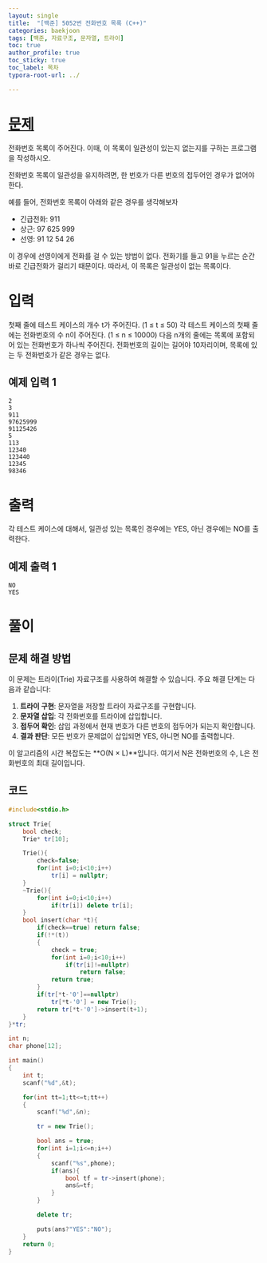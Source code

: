 ```yaml
---
layout: single
title:  "[백준] 5052번 전화번호 목록 (C++)"
categories: baekjoon
tags: [백준, 자료구조, 문자열, 트라이]
toc: true
author_profile: true
toc_sticky: true
toc_label: 목차
typora-root-url: ../

---
```


# [문제](https://www.acmicpc.net/problem/5052)

전화번호 목록이 주어진다. 이때, 이 목록이 일관성이 있는지 없는지를 구하는 프로그램을 작성하시오.

전화번호 목록이 일관성을 유지하려면, 한 번호가 다른 번호의 접두어인 경우가 없어야 한다.

예를 들어, 전화번호 목록이 아래와 같은 경우를 생각해보자

- 긴급전화: 911
- 상근: 97 625 999
- 선영: 91 12 54 26

이 경우에 선영이에게 전화를 걸 수 있는 방법이 없다. 전화기를 들고 91을 누르는 순간 바로 긴급전화가 걸리기 때문이다. 따라서, 이 목록은 일관성이 없는 목록이다. 

# 입력

첫째 줄에 테스트 케이스의 개수 t가 주어진다. (1 ≤ t ≤ 50)
각 테스트 케이스의 첫째 줄에는 전화번호의 수 n이 주어진다. (1 ≤ n ≤ 10000)
다음 n개의 줄에는 목록에 포함되어 있는 전화번호가 하나씩 주어진다.
전화번호의 길이는 길어야 10자리이며, 목록에 있는 두 전화번호가 같은 경우는 없다.

## 예제 입력 1
```
2
3
911
97625999
91125426
5
113
12340
123440
12345
98346
```

# 출력

각 테스트 케이스에 대해서, 일관성 있는 목록인 경우에는 YES, 아닌 경우에는 NO를 출력한다.

## 예제 출력 1
```
NO
YES
```

# 풀이

## 문제 해결 방법

이 문제는 트라이(Trie) 자료구조를 사용하여 해결할 수 있습니다. 주요 해결 단계는 다음과 같습니다:

1. **트라이 구현**: 문자열을 저장할 트라이 자료구조를 구현합니다.
2. **문자열 삽입**: 각 전화번호를 트라이에 삽입합니다.
3. **접두어 확인**: 삽입 과정에서 현재 번호가 다른 번호의 접두어가 되는지 확인합니다.
4. **결과 판단**: 모든 번호가 문제없이 삽입되면 YES, 아니면 NO를 출력합니다.

이 알고리즘의 시간 복잡도는 **O(N × L)**입니다. 여기서 N은 전화번호의 수, L은 전화번호의 최대 길이입니다.

## 코드

```c++
#include<stdio.h>

struct Trie{
    bool check;
    Trie* tr[10];

    Trie(){
        check=false;
        for(int i=0;i<10;i++)
            tr[i] = nullptr;
    }
    ~Trie(){
        for(int i=0;i<10;i++)
            if(tr[i]) delete tr[i];
    }
    bool insert(char *t){
        if(check==true) return false;
        if(!*(t))
        {
            check = true;
            for(int i=0;i<10;i++)
                if(tr[i]!=nullptr)
                    return false;
            return true;
        }
        if(tr[*t-'0']==nullptr)
            tr[*t-'0'] = new Trie();
        return tr[*t-'0']->insert(t+1);
    }
}*tr;

int n;
char phone[12];

int main()
{
    int t;
    scanf("%d",&t);

    for(int tt=1;tt<=t;tt++)
    {
        scanf("%d",&n);

        tr = new Trie();

        bool ans = true;
        for(int i=1;i<=n;i++)
        {
            scanf("%s",phone);
            if(ans){
                bool tf = tr->insert(phone);
                ans&=tf;
            }
        }

        delete tr;

        puts(ans?"YES":"NO");
    }
    return 0;
}
```
